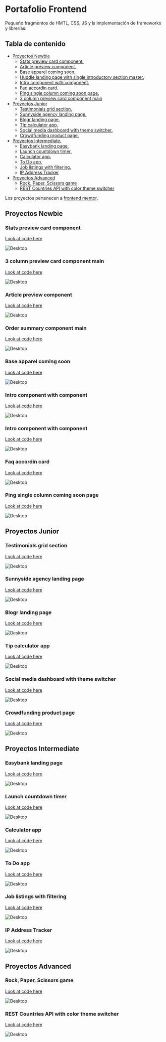# Portafolio Frontend

Pequeño fragmentos de HMTL, CSS, JS y la implementación de frameworks y librerías:

## Tabla de contenido

- [Proyectos Newbie](#proyectos-newbie)
  - [Stats preview card component.](#stats-preview-card-component)
  - [Article preview component.](#article-preview-component)
  - [Base apparel coming soon.](#base-apparel-coming-soon)
  - [Huddle landing page with single introductory section master.](#huddle-landing-page-with-single-introductory-section-master)
  - [Intro component with component.](#intro-component-with-component)
  - [Faq accordin card.](#faq-accordin-card)
  - [Ping single column coming soon page.](#ping-single-column-coming-soon-page)
  - [3 column preview card component main](#3-column-preview-card-component-main)
- [Proyectos Junior](#proyectos-junior)
  - [Testimonials grid section.](#testimonials-grid-section)
  - [Sunnyside agency landing page.](#sunnyside-agency-landing-page)
  - [Blogr landing page.](#interactive-pricing-component)
  - [Tip calculator app.](#fylo-data-storage-component)
  - [Social media dashboard with theme switcher.](#social-media-dashboard-with-theme-switcher)
  - [Crowdfunding product page.](#crowdfunding-product-page)
- [Proyectos Intermediate.](#proyectos-intermediate)
  - [Easybank landing page.](#easybank-landing-page)
  - [Launch countdown timer.](#launch-countdown-timer)
  - [Calculator app.](#calculator-app)
  - [To Do app.](#todo-app)
  - [Job listings with filtering.](#job-listings-with-filtering)
  - [IP Address Tracker](#ip-address-tracker)
- [Proyectos Advanced](#proyectos-advanced)
  - [Rock, Paper, Scissors game](#rock-paper-scissors-game)
  - [REST Countries API with color theme switcher](#rest-countries-api-with-color-theme-switcher)

Los proyectos pertenecen a [frontend mentor](https://www.frontendmentor.io/).

## Proyectos Newbie

### Stats preview card component

[Look at code here](https://github.com/Mooenz/frontend-portafolio/tree/main/stats-preview-card-component-main)

![Desktop](./stats-preview-card-component-main/solution-capture/Mooenz-desktop-solution.png)

### 3 column preview card component main

[Look at code here](https://github.com/Mooenz/frontend-portafolio/tree/main/3-column-preview-card-component-main)

![Desktop](./3-column-preview-card-component-main/solution-capture/mooenz-desktop-solution.png)

### Article preview component

[Look at code here](https://github.com/Mooenz/frontend-portafolio/tree/main/article-preview-component-master)

![Desktop](./article-preview-component-master/solution-capture/mooenz-desktop-solution.png)

### Order summary component main

[Look at code here](https://github.com/Mooenz/frontend-portafolio/tree/main/order-summary-component-main)

![Desktop](./order-summary-component-main/solution-capture/mooenz-desktop-solution.png)

### Base apparel coming soon

[Look at code here](https://github.com/Mooenz/frontend-portafolio/tree/main/base-apparel-coming-soon-master)

![Desktop](./base-apparel-coming-soon-master/solution-capture/mooenz-desktop-normal-solution.png)

### Intro component with component

[Look at code here](https://github.com/Mooenz/frontend-portafolio/tree/main/huddle-landing-page-with-single-introductory-section-master)

![Desktop](./huddle-landing-page-with-single-introductory-section-master/solution-capture/mooenz-desktop-solution.png)

### Intro component with component

[Look at code here](https://github.com/Mooenz/frontend-portafolio/tree/main/intro-component-with-signup-form-master)

![Desktop](./intro-component-with-signup-form-master/solution-capture/mooenz-desktop-solution.png)

### Faq accordin card

[Look at code here](https://github.com/Mooenz/frontend-portafolio/tree/main/faq-accordion-card-main)

![Desktop](./faq-accordion-card-main/solution-capture/mooenz-desktop-solution.png)

### Ping single column coming soon page

[Look at code here](https://github.com/Mooenz/frontend-portafolio/tree/main/ping-coming-soon-page-master)

![Desktop](./ping-coming-soon-page-master/solution-capture/mooenz-desktop-solution.png)

## Proyectos Junior

### Testimonials grid section

[Look at code here](https://github.com/Mooenz/frontend-portafolio/tree/main/testimonials-grid-section-main)

![Desktop](./testimonials-grid-section-main/solution-capture/mooenz-desktop-solution.png)

### Sunnyside agency landing page

[Look at code here](https://github.com/Mooenz/frontend-portafolio/tree/main/sunnyside-agency-landing-page-main)

![Desktop](./sunnyside-agency-landing-page-main/solution-capture/mooenz-desktop-solution.png)

### Blogr landing page

[Look at code here](https://github.com/Mooenz/frontend-portafolio/tree/main/blogr-landing-page-main)

![Desktop](./blogr-landing-page-main/solution-capture/mooenz-desktop-solution.png)

### Tip calculator app

[Look at code here](https://github.com/Mooenz/frontend-portafolio/tree/main/tip-calculator-app-main)

![Desktop](./tip-calculator-app-main/solution-capture/mooenz-desktop-solution.png)

### Social media dashboard with theme switcher

[Look at code here](https://github.com/Mooenz/frontend-portafolio/tree/main/social-media-dashboard-with-theme-switcher-master)

![Desktop](./social-media-dashboard-with-theme-switcher-master/solution-capture/mooenz-desktop-solution.png)

### Crowdfunding product page

[Look at code here](https://github.com/Mooenz/frontend-portafolio/tree/main/crowdfunding-product-page-main)

![Desktop](./crowdfunding-product-page-main/solution-capture/mooenz-desktop-solution.png)

## Proyectos Intermediate

### Easybank landing page

[Look at code here]()

![Desktop](.//solution-capture/mooenz-desktop-solution.png)

### Launch countdown timer

[Look at code here]()

![Desktop](.//solution-capture/mooenz-desktop-solution.png)

### Calculator app

[Look at code here]()

![Desktop](.//solution-capture/mooenz-desktop-solution.png)

### To Do app

[Look at code here]()

![Desktop](.//solution-capture/mooenz-desktop-solution.png)

### Job listings with filtering

[Look at code here]()

![Desktop](.//solution-capture/mooenz-desktop-solution.png)

### IP Address Tracker

[Look at code here]()

![Desktop](.//solution-capture/mooenz-desktop-solution.png)

## Proyectos Advanced

### Rock, Paper, Scissors game

[Look at code here]()

![Desktop](.//solution-capture/mooenz-desktop-solution.png)

### REST Countries API with color theme switcher

[Look at code here]()

![Desktop](.//solution-capture/mooenz-desktop-solution.png)
